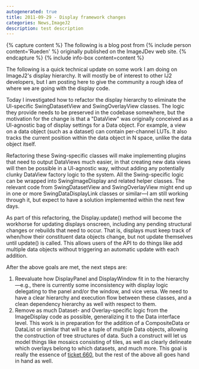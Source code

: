 ```yaml
---
autogenerated: true
title: 2011-09-29 - Display framework changes
categories: News,ImageJ2
description: test description
---
```



{% capture  content %}
The following is a blog post from {% include person content='Rueden' %} originally published on the ImageJDev web site.
{% endcapture %}
{% include info-box content=content %}

The following is a quick technical update on some work I am doing on ImageJ2's display hierarchy. It will mostly be of interest to other IJ2 developers, but I am posting here to give the community a rough idea of where we are going with the display code.

Today I investigated how to refactor the display hierarchy to eliminate the UI-specific SwingDatasetView and SwingOverlayView classes. The logic they provide needs to be preserved in the codebase somewhere, but the motivation for the change is that a "DataView" was originally conceived as a UI-agnostic bag of display settings for a Data object. For example, a view on a data object (such as a dataset) can contain per-channel LUTs. It also tracks the current position within the data object in N space, unlike the data object itself.

Refactoring these Swing-specific classes will make implementing plugins that need to output DataViews much easier, in that creating new data views will then be possible in a UI-agnostic way, without adding any potentially clunky DataView factory logic to the system. All the Swing-specific logic can be wrapped into SwingImageDisplay and related helper classes. The relevant code from SwingDatasetView and SwingOverlayView might end up in one or more SwingDataDisplayLink classes or similar—I am still working through it, but expect to have a solution implemented within the next few days.

As part of this refactoring, the Display.update() method will become the workhorse for updating displays onscreen, including any pending structural changes or rebuilds that need to occur. That is, displays must keep track of when/how their constituent data objects change, but not update themselves until update() is called. This allows users of the API to do things like add multiple data objects without triggering an automatic update with each addition.

After the above goals are met, the next steps are:

1.  Reevaluate how DisplayPanel and DisplayWindow fit in to the hierarchy—e.g., there is currently some inconsistency with display logic delegating to the panel and/or the window, and vice versa. We need to have a clear hierarchy and execution flow between these classes, and a clean dependency hierarchy as well with respect to them.
2.  Remove as much Dataset- and Overlay-specific logic from the ImageDisplay code as possible, generalizing it to the Data interface level. This work is in preparation for the addition of a CompositeData or DataList or similar that will be a tuple of multiple Data objects, allowing the construction of tree structures of data. Such a construct will let us model things like mosaics consisting of tiles, as well as clearly delineate which overlays belong to which datasets, and much more. This goal is really the essence of [ticket 660](http://trac.imagej.net/ticket/660), but the rest of the above all goes hand in hand as well.

 
